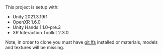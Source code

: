 
This project is setup with:
- Unity 2021.3.19f1
- OpenXR 1.6.0
- Unity Hands 1.1.0-pre.3
- XR Interaction Toolkit 2.3.0


Note, in order to clone you must have [git lfs](https://git-lfs.com/) installed or materials, models and textures will be missing.
